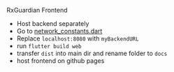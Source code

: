 RxGuardian Frontend
- Host backend separately
- Go to [network_constants.dart](./lib/network/network_constants.dart)
- Replace `localhost:8080` with `myBackendURL`
- run `flutter build web`
- transfer `dist` into main dir and rename folder to `docs`
- host frontend on github pages

